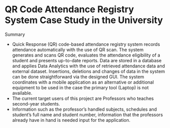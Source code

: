 # QR Code Attendance Registry System Case Study in the University 

Summary
 - Quick Response (QR) code-based attendance registry system records
attendance automatically with the use of QR scan. The system generates and scans QR code, evaluates the attendance eligibility of a student and presents up-to-date reports. Data are stored in a database and applies Data Analytics with
the use of retrieved attendance data and external dataset. Insertions, deletions and changes of data in the system can be done straightforward via the designed
GUI. The system coordinates with a mobile application as an alternative or additional equipment to be used in the case the primary tool (Laptop) is not available.
 - The current target users of this project are Professors who teaches second-year students.
 - Information such as the professor’s handled subjects, schedules and student’s full name and student number, information that the professors already have in hand is needed input for the application.
